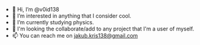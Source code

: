 - 👋 Hi, I’m @v0id138
- 👀 I’m interested in anything that I consider cool.
- 🌱 I’m currently studying physics.
- 💞️ I'm looking the collaborate/add to any project that I'm a user of myself.
- 📫 You can reach me on jakub.kris138@gmail.com

<!---
v0id138/v0id138 is a ✨ special ✨ repository because its `README.md` (this file) appears on your GitHub profile.
You can click the Preview link to take a look at your changes.
--->
